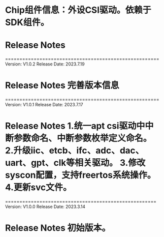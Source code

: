 # Chip组件信息：外设CSI驱动。依赖于SDK组件。

# Release Notes

======================================================
Version: V1.0.2
Release Date: 2023.7.19

Release Notes
完善版本信息
======================================================


======================================================
Version: V1.0.1
Release Date: 2023.7.17

Release Notes
1.统一apt csi驱动中中断参数命名、中断参数枚举定义命名。
2.升级iic、etcb、ifc、adc、dac、uart、gpt、clk等相关驱动。
3.修改syscon配置，支持freertos系统操作。
4.更新svc文件。
======================================================


=====================================================
Version: V1.0.0
Release Date: 2023.3.14

Release Notes
初始版本。
======================================================







